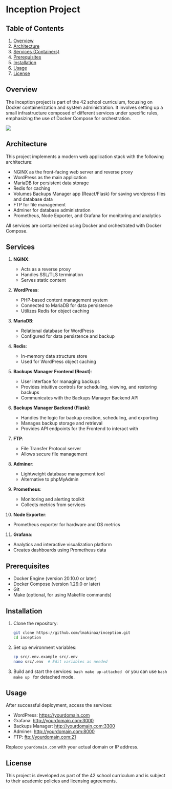 # Inception Project

## Table of Contents
1. [Overview](#overview)
2. [Architecture](#architecture)
3. [Services (Containers)](#services)
4. [Prerequisites](#prerequisites)
5. [Installation](#installation)
6. [Usage](#usage)
7. [License](#license)

## Overview

The Inception project is part of the 42 school curriculum, focusing on Docker containerization and system administration. It involves setting up a small infrastructure composed of different services under specific rules, emphasizing the use of Docker Compose for orchestration.

![](infra.gif)

## Architecture

This project implements a modern web application stack with the following architecture:

- NGINX as the front-facing web server and reverse proxy
- WordPress as the main application
- MariaDB for persistent data storage
- Redis for caching
- Volumes Backups Manager app (React/Flask) for saving wordpress files and database data
- FTP for file management
- Adminer for database administration
- Prometheus, Node Exporter, and Grafana for monitoring and analytics

All services are containerized using Docker and orchestrated with Docker Compose.

## Services

1. **NGINX**: 
   - Acts as a reverse proxy
   - Handles SSL/TLS termination
   - Serves static content

2. **WordPress**:
   - PHP-based content management system
   - Connected to MariaDB for data persistence
   - Utilizes Redis for object caching

3. **MariaDB**:
   - Relational database for WordPress
   - Configured for data persistence and backup

4. **Redis**:
   - In-memory data structure store
   - Used for WordPress object caching

5. **Backups Manager Frontend (React)**:
   - User interface for managing backups
   - Provides intuitive controls for scheduling, viewing, and restoring backups
   - Communicates with the Backups Manager Backend API

6. **Backups Manager Backend (Flask)**:
   - Handles the logic for backup creation, scheduling, and exporting
   - Manages backup storage and retrieval
   - Provides API endpoints for the Frontend to interact with

7. **FTP**:
   - File Transfer Protocol server
   - Allows secure file management

8. **Adminer**:
   - Lightweight database management tool
   - Alternative to phpMyAdmin

9. **Prometheus**:
   - Monitoring and alerting toolkit
   - Collects metrics from services

10. **Node Exporter**:
   - Prometheus exporter for hardware and OS metrics

11. **Grafana**:
   - Analytics and interactive visualization platform
   - Creates dashboards using Prometheus data

## Prerequisites

- Docker Engine (version 20.10.0 or later)
- Docker Compose (version 1.29.0 or later)
- Git
- Make (optional, for using Makefile commands)

## Installation

1. Clone the repository:
   ```bash
   git clone https://github.com/lmakinaa/inception.git
   cd inception
   ```

2. Set up environment variables:
   ```bash
   cp src/.env.example src/.env
   nano src/.env  # Edit variables as needed
   ```

3. Build and start the services:
   ```bash make up-attached ``` or you can use ```bash make up ``` for detached mode.

## Usage

After successful deployment, access the services:

- WordPress: https://yourdomain.com
- Grafana: http://yourdomain.com:3000
- Backups Manager: http://yourdomain.com:3300
- Adminer: http://yourdomain.com:8000
- FTP: ftp://yourdomain.com:21

Replace `yourdomain.com` with your actual domain or IP address.

## License

This project is developed as part of the 42 school curriculum and is subject to their academic policies and licensing agreements.
